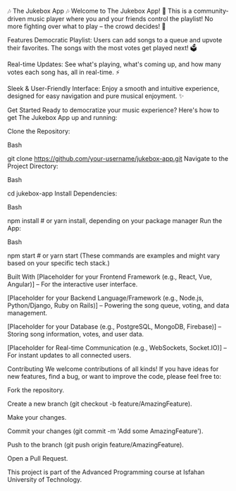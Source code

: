 🎶 The Jukebox App 🎶
Welcome to The Jukebox App! 🎉 This is a community-driven music player where you and your friends control the playlist! No more fighting over what to play – the crowd decides! 🚀

Features
Democratic Playlist: Users can add songs to a queue and upvote their favorites. The songs with the most votes get played next! 🗳️

Real-time Updates: See what's playing, what's coming up, and how many votes each song has, all in real-time. ⚡

Sleek & User-Friendly Interface: Enjoy a smooth and intuitive experience, designed for easy navigation and pure musical enjoyment. ✨

Get Started
Ready to democratize your music experience? Here's how to get The Jukebox App up and running:

Clone the Repository:

Bash

git clone https://github.com/your-username/jukebox-app.git
Navigate to the Project Directory:

Bash

cd jukebox-app
Install Dependencies:

Bash

npm install # or yarn install, depending on your package manager
Run the App:

Bash

npm start # or yarn start
(These commands are examples and might vary based on your specific tech stack.)

Built With
[Placeholder for your Frontend Framework (e.g., React, Vue, Angular)] – For the interactive user interface.

[Placeholder for your Backend Language/Framework (e.g., Node.js, Python/Django, Ruby on Rails)] – Powering the song queue, voting, and data management.

[Placeholder for your Database (e.g., PostgreSQL, MongoDB, Firebase)] – Storing song information, votes, and user data.

[Placeholder for Real-time Communication (e.g., WebSockets, Socket.IO)] – For instant updates to all connected users.

Contributing
We welcome contributions of all kinds! If you have ideas for new features, find a bug, or want to improve the code, please feel free to:

Fork the repository.

Create a new branch (git checkout -b feature/AmazingFeature).

Make your changes.

Commit your changes (git commit -m 'Add some AmazingFeature').

Push to the branch (git push origin feature/AmazingFeature).

Open a Pull Request.

This project is part of the Advanced Programming course at Isfahan University of Technology.
